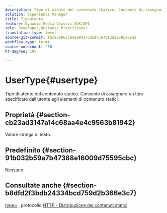 ```yaml
---
description: Tipo di utente del contenuto statico. Consente di assegnare un tipo specificato dall’utente agli elementi di contenuto statici.
solution: Experience Manager
title: TipoUtente
feature: Dynamic Media Classic,SDK/API
role: Developer,Business Practitioner
translation-type: tm+mt
source-git-commit: f6c97606d7a4209427316d7367013ad9585a5cae
workflow-type: tm+mt
source-wordcount: '50'
ht-degree: 10%

---
```



# UserType{#usertype}

Tipo di utente del contenuto statico. Consente di assegnare un tipo specificato dall’utente agli elementi di contenuto statici.

## Proprietà {#section-cb23ad3147a14c68aa4e4c9563b81942}

Valore stringa di testo.

## Predefinito {#section-91b032b59a7b47388e16009d75595cbc}

Nessuno.

## Consultate anche {#section-b8dfd2f3bdb24334bcd759d2b366e3c7}

[type=](/help/aem-is-ir-api/is-api/http-ref/image-serving-api-ref/c-http-protocol-reference/c-command-reference/r-type.md) , protocollo  [HTTP - Distribuzione dei contenuti statici](/help/aem-is-ir-api/is-api/http-ref/image-serving-api-ref/c-http-protocol-reference/c-syntax-and-features/r-serving-static-non-image-content.md)
